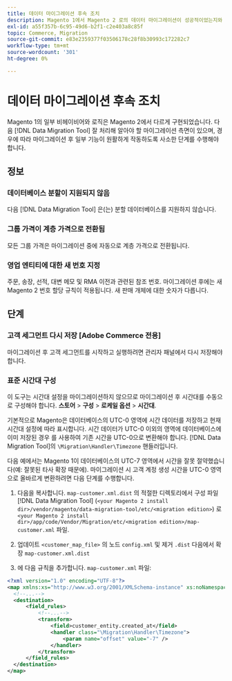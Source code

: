 ```yaml
---
title: 데이터 마이그레이션 후속 조치
description: Magento 1에서 Magento 2 로의 데이터 마이그레이션이 성공적이었는지와 모든 기능이 예상대로 작동하는지 확인하는 방법을 알아봅니다.
exl-id: a55f357b-6c95-49d6-b2f1-c2e403a8c85f
topic: Commerce, Migration
source-git-commit: e83e2359377f03506178c28f8b30993c172282c7
workflow-type: tm+mt
source-wordcount: '301'
ht-degree: 0%

---
```


# 데이터 마이그레이션 후속 조치

Magento 1의 일부 비헤이비어와 로직은 Magento 2에서 다르게 구현되었습니다. 다음 [!DNL Data Migration Tool] 잘 처리해 알아야 할 마이그레이션 측면이 있으며, 경우에 따라 마이그레이션 후 일부 기능이 원활하게 작동하도록 사소한 단계를 수행해야 합니다.

## 정보

### 데이터베이스 분할이 지원되지 않음

다음 [!DNL Data Migration Tool] 은(는) 분할 데이터베이스를 지원하지 않습니다.

### 그룹 가격이 계층 가격으로 전환됨

모든 그룹 가격은 마이그레이션 중에 자동으로 계층 가격으로 전환됩니다.

### 영업 엔티티에 대한 새 번호 지정

주문, 송장, 선적, 대변 메모 및 RMA 이전과 관련된 참조 번호. 마이그레이션 후에는 새 Magento 2 번호 할당 규칙이 적용됩니다. 새 판매 개체에 대한 숫자가 다릅니다.

## 단계

### 고객 세그먼트 다시 저장 [Adobe Commerce 전용]

마이그레이션 후 고객 세그먼트를 시작하고 실행하려면 관리자 패널에서 다시 저장해야 합니다.

### 표준 시간대 구성

이 도구는 시간대 설정을 마이그레이션하지 않으므로 마이그레이션 후 시간대를 수동으로 구성해야 합니다. **스토어** > **구성** > **로케일 옵션** > **시간대**.

기본적으로 Magento은 데이터베이스의 UTC-0 영역에 시간 데이터를 저장하고 현재 시간대 설정에 따라 표시합니다. 시간 데이터가 UTC-0 이외의 영역에 데이터베이스에 이미 저장된 경우 를 사용하여 기존 시간을 UTC-0으로 변환해야 합니다. [!DNL Data Migration Tool]의 `\Migration\Handler\Timezone` 핸들러입니다.

다음 예에서는 Magento 1이 데이터베이스의 UTC-7 영역에서 시간을 잘못 절약했습니다(예: 잘못된 타사 확장 때문에). 마이그레이션 시 고객 계정 생성 시간을 UTC-0 영역으로 올바르게 변환하려면 다음 단계를 수행합니다.

1. 다음을 복사합니다. `map-customer.xml.dist` 의 적절한 디렉토리에서 구성 파일 [!DNL Data Migration Tool] (`<your Magento 2 install dir>/vendor/magento/data-migration-tool/etc/<migration edition>`) 로 `<your Magento 2 install dir>/app/code/Vendor/Migration/etc/<migration edition>/map-customer.xml` 파일.

1. 업데이트 `<customer_map_file>` 의 노드 `config.xml` 및 제거 `.dist` 다음에서 확장 `map-customer.xml.dist`

1. 에 다음 규칙을 추가합니다. `map-customer.xml` 파일:

```xml
<?xml version="1.0" encoding="UTF-8"?>
<map xmlns:xs="http://www.w3.org/2001/XMLSchema-instance" xs:noNamespaceSchemaLocation="../map.xsd">
  <!--...-->
  <destination>
      <field_rules>
          <!--...-->
          <transform>
              <field>customer_entity.created_at</field>
              <handler class="\Migration\Handler\Timezone">
                  <param name="offset" value="-7" />
              </handler>
          </transform>
      </field_rules>
  </destination>
</map>
```
